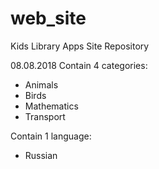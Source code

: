 # web_site
Kids Library Apps Site Repository

08.08.2018
Contain 4 categories:
- Animals
- Birds
- Mathematics
- Transport

Contain 1 language:
- Russian
